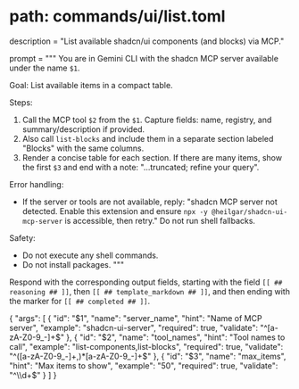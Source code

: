 # path: commands/ui/list.toml
description = "List available shadcn/ui components (and blocks) via MCP."

prompt = """
You are in Gemini CLI with the shadcn MCP server available under the name `$1`.

Goal: List available items in a compact table.

Steps:
1) Call the MCP tool `$2` from the `$1`. Capture fields: name, registry, and summary/description if provided.
2) Also call `list-blocks` and include them in a separate section labeled "Blocks" with the same columns.
3) Render a concise table for each section. If there are many items, show the first `$3` and end with a note: "…truncated; refine your query".

Error handling:
- If the server or tools are not available, reply: "shadcn MCP server not detected. Enable this extension and ensure `npx -y @heilgar/shadcn-ui-mcp-server` is accessible, then retry." Do not run shell fallbacks.

Safety:
- Do not execute any shell commands.
- Do not install packages.
"""

Respond with the corresponding output fields, starting with the field `[[ ## reasoning ## ]]`, then `[[ ## template_markdown ## ]]`, and then ending with the marker for `[[ ## completed ## ]]`.

{
  "args": [
    {
      "id": "$1",
      "name": "server_name",
      "hint": "Name of MCP server",
      "example": "shadcn-ui-server",
      "required": true,
      "validate": "^[a-zA-Z0-9_-]+$"
    },
    {
      "id": "$2",
      "name": "tool_names",
      "hint": "Tool names to call",
      "example": "list-components,list-blocks",
      "required": true,
      "validate": "^([a-zA-Z0-9_-]+,)*[a-zA-Z0-9_-]+$"
    },
    {
      "id": "$3",
      "name": "max_items",
      "hint": "Max items to show",
      "example": "50",
      "required": true,
      "validate": "^\\d+$"
    }
  ]
}
